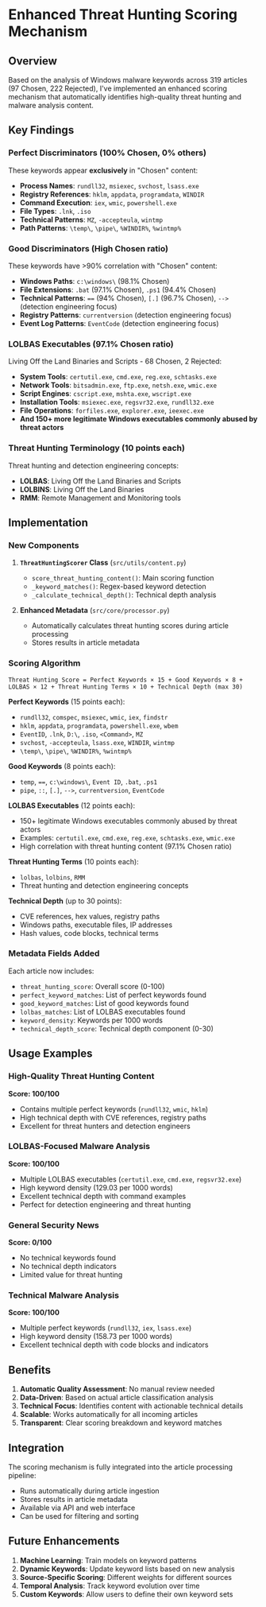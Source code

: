 # Enhanced Threat Hunting Scoring Mechanism

## Overview

Based on the analysis of Windows malware keywords across 319 articles (97 Chosen, 222 Rejected), I've implemented an enhanced scoring mechanism that automatically identifies high-quality threat hunting and malware analysis content.

## Key Findings

### Perfect Discriminators (100% Chosen, 0% others)
These keywords appear **exclusively** in "Chosen" content:

- **Process Names**: `rundll32`, `msiexec`, `svchost`, `lsass.exe`
- **Registry References**: `hklm`, `appdata`, `programdata`, `WINDIR`
- **Command Execution**: `iex`, `wmic`, `powershell.exe`
- **File Types**: `.lnk`, `.iso`
- **Technical Patterns**: `MZ`, `-accepteula`, `wintmp`
- **Path Patterns**: `\temp\`, `\pipe\`, `%WINDIR%`, `%wintmp%`

### Good Discriminators (High Chosen ratio)
These keywords have >90% correlation with "Chosen" content:

- **Windows Paths**: `c:\windows\` (98.1% Chosen)
- **File Extensions**: `.bat` (97.1% Chosen), `.ps1` (94.4% Chosen)
- **Technical Patterns**: `==` (94% Chosen), `[.]` (96.7% Chosen), `-->` (detection engineering focus)
- **Registry Patterns**: `currentversion` (detection engineering focus)
- **Event Log Patterns**: `EventCode` (detection engineering focus)

### LOLBAS Executables (97.1% Chosen ratio)
Living Off the Land Binaries and Scripts - 68 Chosen, 2 Rejected:

- **System Tools**: `certutil.exe`, `cmd.exe`, `reg.exe`, `schtasks.exe`
- **Network Tools**: `bitsadmin.exe`, `ftp.exe`, `netsh.exe`, `wmic.exe`
- **Script Engines**: `cscript.exe`, `mshta.exe`, `wscript.exe`
- **Installation Tools**: `msiexec.exe`, `regsvr32.exe`, `rundll32.exe`
- **File Operations**: `forfiles.exe`, `explorer.exe`, `ieexec.exe`
- **And 150+ more legitimate Windows executables commonly abused by threat actors**

### Threat Hunting Terminology (10 points each)
Threat hunting and detection engineering concepts:

- **LOLBAS**: Living Off the Land Binaries and Scripts
- **LOLBINS**: Living Off the Land Binaries  
- **RMM**: Remote Management and Monitoring tools

## Implementation

### New Components

1. **`ThreatHuntingScorer` Class** (`src/utils/content.py`)
   - `score_threat_hunting_content()`: Main scoring function
   - `_keyword_matches()`: Regex-based keyword detection
   - `_calculate_technical_depth()`: Technical depth analysis

2. **Enhanced Metadata** (`src/core/processor.py`)
   - Automatically calculates threat hunting scores during article processing
   - Stores results in article metadata

### Scoring Algorithm

```
Threat Hunting Score = Perfect Keywords × 15 + Good Keywords × 8 + LOLBAS × 12 + Threat Hunting Terms × 10 + Technical Depth (max 30)
```

**Perfect Keywords** (15 points each):
- `rundll32`, `comspec`, `msiexec`, `wmic`, `iex`, `findstr`
- `hklm`, `appdata`, `programdata`, `powershell.exe`, `wbem`
- `EventID`, `.lnk`, `D:\`, `.iso`, `<Command>`, `MZ`
- `svchost`, `-accepteula`, `lsass.exe`, `WINDIR`, `wintmp`
- `\temp\`, `\pipe\`, `%WINDIR%`, `%wintmp%`

**Good Keywords** (8 points each):
- `temp`, `==`, `c:\windows\`, `Event ID`, `.bat`, `.ps1`
- `pipe`, `::`, `[.]`, `-->`, `currentversion`, `EventCode`

**LOLBAS Executables** (12 points each):
- 150+ legitimate Windows executables commonly abused by threat actors
- Examples: `certutil.exe`, `cmd.exe`, `reg.exe`, `schtasks.exe`, `wmic.exe`
- High correlation with threat hunting content (97.1% Chosen ratio)

**Threat Hunting Terms** (10 points each):
- `lolbas`, `lolbins`, `RMM`
- Threat hunting and detection engineering concepts

**Technical Depth** (up to 30 points):
- CVE references, hex values, registry paths
- Windows paths, executable files, IP addresses
- Hash values, code blocks, technical terms

### Metadata Fields Added

Each article now includes:
- `threat_hunting_score`: Overall score (0-100)
- `perfect_keyword_matches`: List of perfect keywords found
- `good_keyword_matches`: List of good keywords found
- `lolbas_matches`: List of LOLBAS executables found
- `keyword_density`: Keywords per 1000 words
- `technical_depth_score`: Technical depth component (0-30)

## Usage Examples

### High-Quality Threat Hunting Content
**Score: 100/100**
- Contains multiple perfect keywords (`rundll32`, `wmic`, `hklm`)
- High technical depth with CVE references, registry paths
- Excellent for threat hunters and detection engineers

### LOLBAS-Focused Malware Analysis
**Score: 100/100**
- Multiple LOLBAS executables (`certutil.exe`, `cmd.exe`, `regsvr32.exe`)
- High keyword density (129.03 per 1000 words)
- Excellent technical depth with command examples
- Perfect for detection engineering and threat hunting

### General Security News
**Score: 0/100**
- No technical keywords found
- No technical depth indicators
- Limited value for threat hunting

### Technical Malware Analysis
**Score: 100/100**
- Multiple perfect keywords (`rundll32`, `iex`, `lsass.exe`)
- High keyword density (158.73 per 1000 words)
- Excellent technical depth with code blocks and indicators

## Benefits

1. **Automatic Quality Assessment**: No manual review needed
2. **Data-Driven**: Based on actual article classification analysis
3. **Technical Focus**: Identifies content with actionable technical details
4. **Scalable**: Works automatically for all incoming articles
5. **Transparent**: Clear scoring breakdown and keyword matches

## Integration

The scoring mechanism is fully integrated into the article processing pipeline:
- Runs automatically during article ingestion
- Stores results in article metadata
- Available via API and web interface
- Can be used for filtering and sorting

## Future Enhancements

1. **Machine Learning**: Train models on keyword patterns
2. **Dynamic Keywords**: Update keyword lists based on new analysis
3. **Source-Specific Scoring**: Different weights for different sources
4. **Temporal Analysis**: Track keyword evolution over time
5. **Custom Keywords**: Allow users to define their own keyword sets
